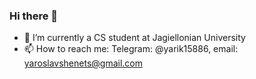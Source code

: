### Hi there 👋

- 🔭 I’m currently a CS student at Jagiellonian University
- 📫 How to reach me: Telegram: @yarik15886, email: yaroslavshenets@gmail.com

